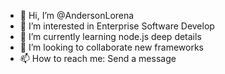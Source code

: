 - 👋 Hi, I’m @AndersonLorena
- 👀 I’m interested in Enterprise Software Develop
- 🌱 I’m currently learning node.js deep details
- 💞️ I’m looking to collaborate new frameworks
- 📫 How to reach me: Send a message

<!---
AndersonLorena/AndersonLorena is a ✨ special ✨ repository because its `README.md` (this file) appears on your GitHub profile.
You can click the Preview link to take a look at your changes.
--->
